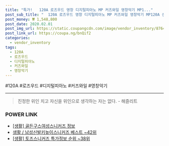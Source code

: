 ```yaml
--- 
title: "특가!   120A 로즈우드 영창 디지털피아노 MP 커즈와일 영창악기 MP1..." 
post_sub_title: "  120A 로즈우드 영창 디지털피아노 MP 커즈와일 영창악기 MP120A 신형AFA건반" 
post_money: ₩ 1,548,800 
post_date: 2020.02.01 
post_img_url: https://static.coupangcdn.com/image/vendor_inventory/8764/caa34056e89bec07621602d1d7c347afea9dc8880afb952ec5476dba07ab.jpg 
post_link_url: https://coupa.ng/bnQif2 
categories: 
  - vendor_inventory 
tags: 
  - 120A 
  - 로즈우드 
  - 디지털피아노 
  - 커즈와일 
  - 영창악기 
--- 
```

  #120A #로즈우드 #디지털피아노 #커즈와일 #영창악기 
<hr> 

> 진정한 위인 치고 자신을 위인으로 생각하는 자는 없다. - 해즐리트 


### POWER LINK

* <a href="https://blog.naver.com/fasyy4321/221759933215" target="_blank"> [생활] 골든구스여성스니커즈 정보 </a>
* <a href="https://blog.naver.com/santokki14/221784631067" target="_blank">생활 / 남성신발키높이스니커즈 베스트 ~42위</a>
* <a href="https://blog.naver.com/sakai111/221777268206" target="_blank"> [생활] 토즈스니커즈 특가정보 순위 ~38위</a>

